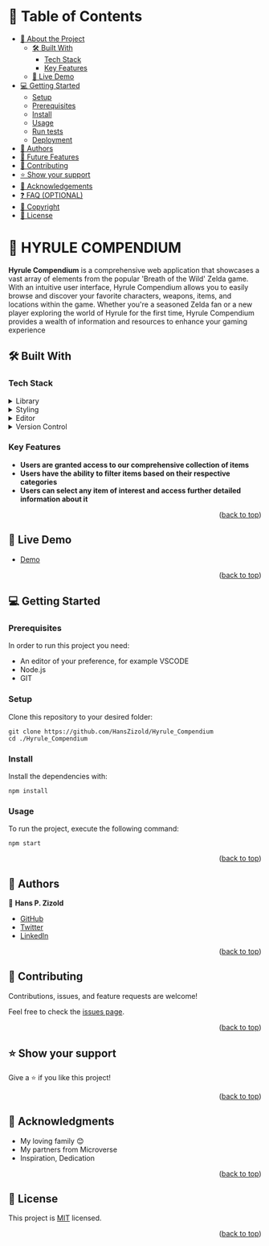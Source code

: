 <a name="readme-top"></a>

# 📗 Table of Contents

- [📖 About the Project](#about-project)
  - [🛠 Built With](#built-with)
    - [Tech Stack](#tech-stack)
    - [Key Features](#key-features)
  - [🚀 Live Demo](#live-demo)
- [💻 Getting Started](#getting-started)
  - [Setup](#setup)
  - [Prerequisites](#prerequisites)
  - [Install](#install)
  - [Usage](#usage)
  - [Run tests](#run-tests)
  - [Deployment](#triangular_flag_on_post-deployment)
- [👥 Authors](#authors)
- [🔭 Future Features](#future-features)
- [🤝 Contributing](#contributing)
- [⭐️ Show your support](#support)
- [🙏 Acknowledgements](#acknowledgements)
- [❓ FAQ (OPTIONAL)](#faq)
- [🙏 Copyright](#copyrights)
- [📝 License](#license)

<!-- PROJECT DESCRIPTION -->

# 📖 HYRULE COMPENDIUM <a name="about-project"></a>

**Hyrule Compendium** is a comprehensive web application that showcases a vast array of elements from the popular 'Breath of the Wild' Zelda game. With an intuitive user interface, Hyrule Compendium allows you to easily browse and discover your favorite characters, weapons, items, and locations within the game. Whether you're a seasoned Zelda fan or a new player exploring the world of Hyrule for the first time, Hyrule Compendium provides a wealth of information and resources to enhance your gaming experience

## 🛠 Built With <a name="built-with"></a>

### Tech Stack <a name="tech-stack"></a>

<details>
<summary>Library</summary>
  <ul>
    <li><a href="https://react.dev/">React</a></li>
  </ul>
</details>

<details>
<summary>Styling</summary>
  <ul>
    <li><a href="https://www.w3.org/Style/CSS/">CSS</a></li>
  </ul>
</details>

<details>
  <summary>Editor</summary>
  <ul>
    <li><a href="https://code.visualstudio.com/">VSCODE</a></li>
  </ul>
</details>

<details>
  <summary>Version Control</summary>
  <ul>
    <li><a href="https://git-scm.com/">GIT</a></li>
    <li><a href="https://github.com/">Github</a></li>
  </ul>
</details>

### Key Features <a name="key-features"></a>

- **Users are granted access to our comprehensive collection of items**
- **Users have the ability to filter items based on their respective categories**
- **Users can select any item of interest and access further detailed information about it**
<p align="right">(<a href="#readme-top">back to top</a>)</p>

## 🚀 Live Demo <a name="live-demo"></a>

- [Demo](https://hyrule-compendium-hpz.netlify.app/)

<p align="right">(<a href="#readme-top">back to top</a>)</p>

<!-- GETTING STARTED -->

## 💻 Getting Started <a name="getting-started"></a>

### Prerequisites

In order to run this project you need:

- An editor of your preference, for example VSCODE
- Node.js
- GIT

### Setup

Clone this repository to your desired folder:

    git clone https://github.com/HansZizold/Hyrule_Compendium
    cd ./Hyrule_Compendium

### Install

Install the dependencies with:

    npm install

### Usage

To run the project, execute the following command:

    npm start

<p align="right">(<a href="#readme-top">back to top</a>)</p>

## 👥 Authors <a name="authors"></a>

👤 **Hans P. Zizold**

- [GitHub](https://github.com/HansZizold)
- [Twitter](https://twitter.com/hanzio27)
- [LinkedIn](https://www.linkedin.com/in/hans-paul-zizold-37129037/)

<p align="right">(<a href="#readme-top">back to top</a>)</p>

<!-- FUTURE FEATURES -->

## 🤝 Contributing <a name="contributing"></a>

Contributions, issues, and feature requests are welcome!

Feel free to check the [issues page](https://github.com/HansZizold/blogapp/issues).

<p align="right">(<a href="#readme-top">back to top</a>)</p>

## ⭐️ Show your support <a name="support"></a>

Give a ⭐️ if you like this project!

<p align="right">(<a href="#readme-top">back to top</a>)</p>

<!-- ACKNOWLEDGEMENTS -->

## 🙏 Acknowledgments <a name="acknowledgements"></a>

- My loving family 😊
- My partners from Microverse
- Inspiration, Dedication

<p align="right">(<a href="#readme-top">back to top</a>)</p>

<!-- LICENSE -->

## 📝 License <a name="license"></a>

This project is [MIT](./LICENSE.md) licensed.

<p align="right">(<a href="#readme-top">back to top</a>)</p>
